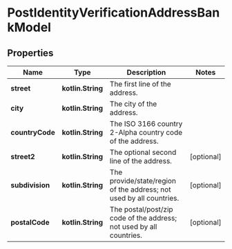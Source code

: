 
# PostIdentityVerificationAddressBankModel

## Properties
Name | Type | Description | Notes
------------ | ------------- | ------------- | -------------
**street** | **kotlin.String** | The first line of the address. | 
**city** | **kotlin.String** | The city of the address. | 
**countryCode** | **kotlin.String** | The ISO 3166 country 2-Alpha country code of the address. | 
**street2** | **kotlin.String** | The optional second line of the address. |  [optional]
**subdivision** | **kotlin.String** | The provide/state/region of the address; not used by all countries. |  [optional]
**postalCode** | **kotlin.String** | The postal/post/zip code of the address; not used by all countries. |  [optional]



